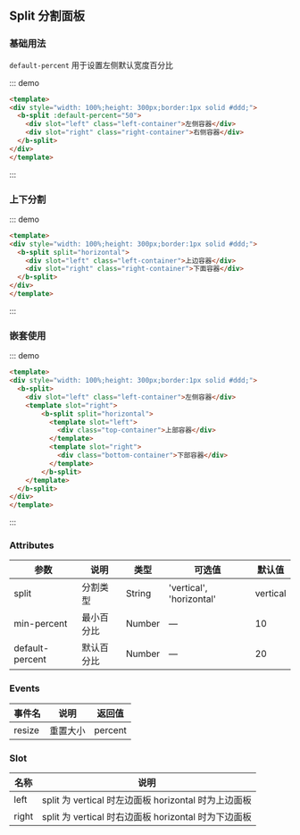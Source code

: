 ## Split 分割面板

<template>
    <div class="global-anchor">
      <b-anchor :scroll-offset="100">
        <b-anchor-link href="#ji-chu-yong-fa" title="基础用法"></b-anchor-link>
      </b-anchor>
    </div>
</template>

### 基础用法

`default-percent` 用于设置左侧默认宽度百分比

::: demo
```html
<template>
<div style="width: 100%;height: 300px;border:1px solid #ddd;">
  <b-split :default-percent="50">
    <div slot="left" class="left-container">左侧容器</div>
    <div slot="right" class="right-container">右侧容器</div>
  </b-split>
</div>
</template>
```
:::

### 上下分割

::: demo
```html
<template>
<div style="width: 100%;height: 300px;border:1px solid #ddd;">
  <b-split split="horizontal">
    <div slot="left" class="left-container">上边容器</div>
    <div slot="right" class="right-container">下面容器</div>
  </b-split>
</div>
</template>
```
:::

### 嵌套使用

::: demo
```html
<template>
<div style="width: 100%;height: 300px;border:1px solid #ddd;">
  <b-split>
    <div slot="left" class="left-container">左侧容器</div>
    <template slot="right">
        <b-split split="horizontal">
          <template slot="left">
            <div class="top-container">上部容器</div>
          </template>
          <template slot="right">
            <div class="bottom-container">下部容器</div>
          </template>
        </b-split>
    </template>
  </b-split>
</div>
</template>
```
:::

### Attributes

| 参数      | 说明    | 类型      | 可选值       | 默认值   |
|---------- |-------- |---------- |-------------  |-------- |
| split    | 分割类型   | String  | 'vertical', 'horizontal'   |  vertical  |
| min-percent   | 最小百分比   | Number  |  —   |   10  |
| default-percent  | 默认百分比   | Number  |  —   |   20  |

### Events

| 事件名      | 说明    | 返回值      |
|---------- |-------- |---------- |
| resize   | 重置大小   | percent  |

### Slot

| 名称      | 说明    |
|---------- |-------- |
| left     | split 为 vertical 时左边面板 horizontal 时为上边面板  |
| right    | split 为 vertical 时右边面板 horizontal 时为下边面板  |

